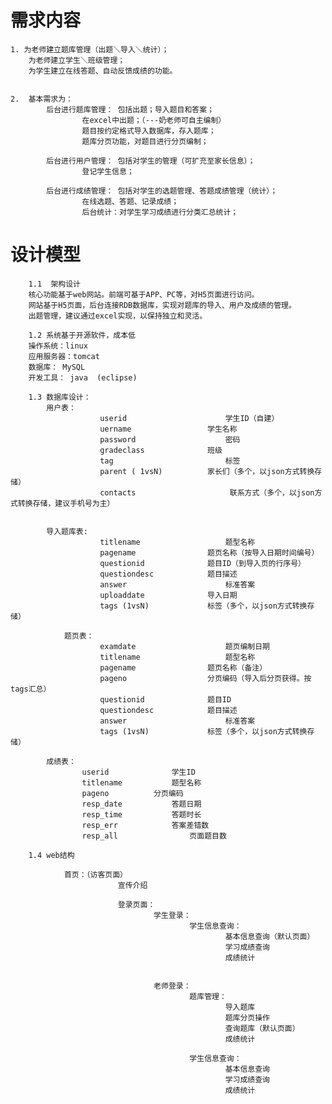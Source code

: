 # 需求内容
	1. 为老师建立题库管理（出题＼导入＼统计）；
		为老师建立学生＼班级管理；
		为学生建立在线答题、自动反馈成绩的功能。
	
		
	2.	基本需求为：
			后台进行题库管理： 包括出题；导入题目和答案； 
					在excel中出题；（---奶老师可自主编制）
					题目按约定格式导入数据库，存入题库； 
					题库分页功能，对题目进行分页编制；
			
			后台进行用户管理： 包括对学生的管理（可扩充至家长信息）；
					登记学生信息；
					
			后台进行成绩管理： 包括对学生的选题管理、答题成绩管理（统计）；
					在线选题、答题、记录成绩；
					后台统计：对学生学习成绩进行分类汇总统计；
					
					
					

# 设计模型
		1.1  架构设计
		核心功能基于web网站。前端可基于APP、PC等，对H5页面进行访问。
		网站基于H5页面，后台连接RDB数据库，实现对题库的导入、用户及成绩的管理。
		出题管理，建议通过excel实现，以保持独立和灵活。
		
		1.2	系统基于开源软件，成本低
		操作系统：linux
		应用服务器：tomcat
		数据库： MySQL
		开发工具： java  (eclipse)
		
		1.3	数据库设计：
			用户表：
						userid						学生ID（自建）
						uername					学生名称
						password					密码
						gradeclass				班级
						tag							标签
						parent ( 1vsN)			家长们（多个，以json方式转换存储）
						contacts					 联系方式（多个，以json方式转换存储，建议手机号为主）
						

			导入题库表:
						titlename					题型名称
						pagename				题页名称（按导入日期时间编号）
						questionid				题目ID（到导入页的行序号）
						questiondesc			题目描述
						answer						标准答案
						uploaddate				导入日期
						tags (1vsN)				标签（多个，以json方式转换存储）
						
				题页表：
						examdate					题页编制日期
						titlename					题型名称
						pagename				题页名称（备注）
						pageno					分页编码（导入后分页获得。按tags汇总）
						questionid				题目ID
						questiondesc			题目描述
						answer						标准答案
						tags (1vsN)				标签（多个，以json方式转换存储）											
						
			成绩表：
					userid				学生ID
					titlename			题型名称
					pageno			分页编码
					resp_date			答题日期
					resp_time			答题时长
					resp_err			答案差错数
					resp_all				页面题目数
					
		1.4	web结构
				
				首页：（访客页面）
							宣传介绍
					
							登录页面：
									学生登录：
											学生信息查询：
													基本信息查询（默认页面）
													学习成绩查询
													成绩统计

													
									老师登录：
											题库管理：
													导入题库
													题库分页操作
													查询题库（默认页面）
													成绩统计
													
											学生信息查询：
													基本信息查询
													学习成绩查询
													成绩统计
													
											
									

				
				
				
					
